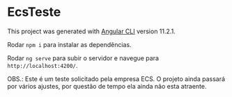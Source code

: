 # EcsTeste

This project was generated with [Angular CLI](https://github.com/angular/angular-cli) version 11.2.1.

Rodar `npm i` para instalar as dependências. 

Rodar `ng serve` para subir o servidor e navegue para `http://localhost:4200/`.

OBS.: Este é um teste solicitado pela empresa ECS. O projeto ainda passará por vários ajustes, por questão de tempo ela ainda não esta atraente. 
